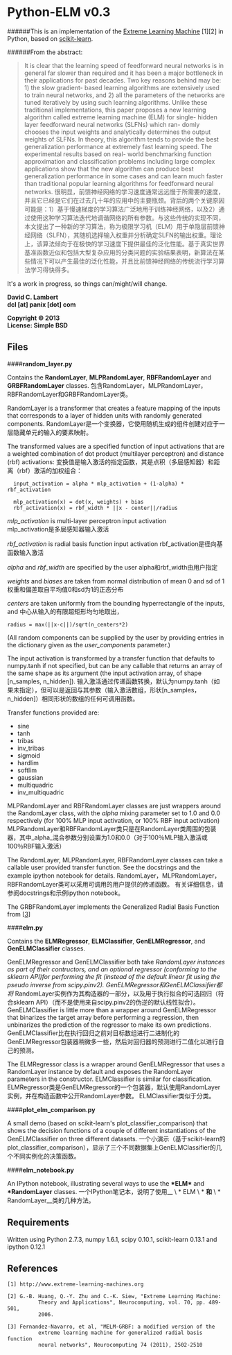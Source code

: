 Python-ELM v0.3
===============

######This is an implementation of the [Extreme Learning Machine](http://www.extreme-learning-machines.org) [1][2] in Python, based on [scikit-learn](http://scikit-learn.org).

######From the abstract:

> It is clear that the learning speed of feedforward neural networks is in general far slower than required and it has been a major bottleneck in their applications for past decades. Two key reasons behind may be: 1) the slow gradient- based learning algorithms are extensively used to train neural networks, and 2) all the parameters of the networks are tuned iteratively by using such learning algorithms. Unlike these traditional implementations, this paper proposes a new learning algorithm called extreme learning machine (ELM) for single- hidden layer feedforward neural networks (SLFNs) which ran- domly chooses the input weights and analytically determines the output weights of SLFNs. In theory, this algorithm tends to provide the best generalization performance at extremely fast learning speed. The experimental results based on real- world benchmarking function approximation and classification problems including large complex applications show that the new algorithm can produce best generalization performance in some cases and can learn much faster than traditional popular learning algorithms for feedforward neural networks.
很明显，前馈神经网络的学习速度通常远远慢于所需要的速度，并且它已经是它们在过去几十年的应用中的主要瓶颈。背后的两个关键原因可能是：1）基于慢速梯​​度的学习算法广泛地用于训练神经网络，以及2）通过使用这种学习算法迭代地调谐网络的所有参数。与这些传统的实现不同，本文提出了一种新的学习算法，称为极限学习机（ELM）用于单隐层前馈神经网络（SLFN），其随机选择输入权重并分析确定SLFN的输出权重。理论上，该算法倾向于在极快的学习速度下提供最佳的泛化性能。基于真实世界基准函数近似和包括大型复杂应用的分类问题的实验结果表明，新算法在某些情况下可以产生最佳的泛化性能，并且比前馈神经网络的传统流行学习算法学习得快得多。

It's a work in progress, so things can/might/will change.

__David C. Lambert__  
__dcl [at] panix [dot] com__  

__Copyright © 2013__  
__License: Simple BSD__

Files
-----
####__random_layer.py__

Contains the __RandomLayer__, __MLPRandomLayer__, __RBFRandomLayer__ and __GRBFRandomLayer__ classes.
包含RandomLayer，MLPRandomLayer，RBFRandomLayer和GRBFRandomLayer类。

RandomLayer is a transformer that creates a feature mapping of the inputs that corresponds to a layer of hidden units with randomly  generated components.
RandomLayer是一个变换器，它使用随机生成的组件创建对应于一层隐藏单元的输入的要素映射。

The transformed values are a specified function of input activations that are a weighted combination of dot product (multilayer perceptron) and distance (rbf) activations:
变换值是输入激活的指定函数，其是点积（多层感知器）和距离（rbf）激活的加权组合：

	  input_activation = alpha * mlp_activation + (1-alpha) * rbf_activation

	  mlp_activation(x) = dot(x, weights) + bias
	  rbf_activation(x) = rbf_width * ||x - center||/radius

_mlp_activation_ is multi-layer perceptron input activation  
mlp_activation是多层感知器输入激活

_rbf_activation_ is radial basis function input activation
rbf_activation是径向基函数输入激活

_alpha_ and _rbf_width_ are specified by the user
alpha和rbf_width由用户指定

_weights_ and _biases_ are taken from normal distribution of mean 0 and sd of 1
权重和偏差取自平均值0和sd为1的正态分布

_centers_ are taken uniformly from the bounding hyperrectangle of the inputs, and
中心从输入的有限超矩形均匀地取出，

	radius = max(||x-c||)/sqrt(n_centers*2)

(All random components can be supplied by the user by providing entries in the dictionary given as the _user_components_ parameter.)

The input activation is transformed by a transfer function that defaults
to numpy.tanh if not specified, but can be any callable that returns an
array of the same shape as its argument (the input activation array, of
shape [n_samples, n_hidden]).
输入激活通过传递函数转换，默认为numpy.tanh（如果未指定），但可以是返回与其参数（输入激活数组，形状[n_samples，n_hidden]）相同形状的数组的任何可调用函数。

Transfer functions provided are:

*	sine
*	tanh
*	tribas
*	inv_tribas
*	sigmoid
*	hardlim
*	softlim
*	gaussian
*	multiquadric
*	inv_multiquadric

MLPRandomLayer and RBFRandomLayer classes are just wrappers around the RandomLayer class, with the _alpha_ mixing parameter set to 1.0 and 0.0 respectively (for 100% MLP input activation, or 100% RBF input activation)
MLPRandomLayer和RBFRandomLayer类只是在RandomLayer类周围的包装器，其中_alpha_混合参数分别设置为1.0和0.0（对于100％MLP输入激活或100％RBF输入激活）

The RandomLayer, MLPRandomLayer, RBFRandomLayer classes can take a callable user
provided transfer function.  See the docstrings and the example ipython
notebook for details.
RandomLayer，MLPRandomLayer，RBFRandomLayer类可以采用可调用的用户提供的传递函数。 有关详细信息，请参阅docstrings和示例ipython notebook。

The GRBFRandomLayer implements the Generalized Radial Basis Function from [[3]](http://sci2s.ugr.es/keel/pdf/keel/articulo/2011-Neurocomputing1.pdf)

####__elm.py__

Contains the __ELMRegressor__, __ELMClassifier__, __GenELMRegressor__, and __GenELMClassifier__ classes.

GenELMRegressor and GenELMClassifier both take *RandomLayer instances as part of their contructors, and an optional regressor (conforming to the sklearn API)for performing the fit (instead of the default linear fit using the pseudo inverse from scipy.pinv2).
GenELMRegressor和GenELMClassifier都将* RandomLayer实例作为其构造器的一部分，以及用于执行拟合的可选回归（符合sklearn API）（而不是使用来自scipy.pinv2的伪逆的默认线性拟合）。
GenELMClassifier is little more than a wrapper around GenELMRegressor that binarizes the target array before performing a regression, then unbinarizes the prediction of the regressor to make its own predictions.
GenELMClassifier比在执行回归之前对目标数组进行二进制化的GenELMRegressor包装器稍微多一些，然后对回归器的预测进行二值化以进行自己的预测。

The ELMRegressor class is a wrapper around GenELMRegressor that uses a RandomLayer instance by default and exposes the RandomLayer parameters in the constructor.  ELMClassifier is similar for classification.
ELMRegressor类是GenELMRegressor的一个包装器，默认使用RandomLayer实例，并在构造函数中公开RandomLayer参数。 ELMClassifier类似于分类。

####__plot_elm_comparison.py__

A small demo (based on scikit-learn's plot_classifier_comparison) that shows the decision functions of a couple of different instantiations of the GenELMClassifier on three different datasets.
一个小演示（基于scikit-learn的plot_classifier_comparison），显示了三个不同数据集上GenELMClassifier的几个不同实例化的决策函数。

####__elm_notebook.py__

An IPython notebook, illustrating several ways to use the __\*ELM\*__ and __\*RandomLayer__ classes.
一个IPython笔记本，说明了使用__ \ * ELM \ * __和__ \ * RandomLayer__类的几种方法。

Requirements
------------

Written using Python 2.7.3, numpy 1.6.1, scipy 0.10.1, scikit-learn 0.13.1 and ipython 0.12.1

References
----------
```
[1] http://www.extreme-learning-machines.org

[2] G.-B. Huang, Q.-Y. Zhu and C.-K. Siew, "Extreme Learning Machine:
          Theory and Applications", Neurocomputing, vol. 70, pp. 489-501,
          2006.
          
[3] Fernandez-Navarro, et al, "MELM-GRBF: a modified version of the  
          extreme learning machine for generalized radial basis function  
          neural networks", Neurocomputing 74 (2011), 2502-2510
```


